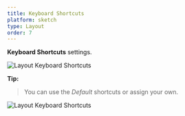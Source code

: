 ```yaml
---
title: Keyboard Shortcuts
platform: sketch
type: Layout
order: 7
---
```


**Keyboard Shortcuts** settings.

![Layout Keyboard Shortcuts](http://f.cl.ly/items/3V3k0E1r0T1v0N0A2d3s/Shortcuts.png)

**Tip:**

> You can use the *Default* shortcuts or assign your own.

![Layout Keyboard Shortcuts](http://f.cl.ly/items/273o1g293N3i24311n1A/11%20Shortcuts%20Panel.png)
